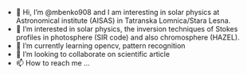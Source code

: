- 👋 Hi, I’m @mbenko908 and I am interesting in solar physics at Astronomical institute (AISAS) in Tatranska Lomnica/Stara Lesna. 
- 👀 I’m interested in solar physics, the inversion techniques of Stokes profiles in photosphere (SIR code) and also chromosphere (HAZEL).
- 🌱 I’m currently learning opencv, pattern recognition
- 💞️ I’m looking to collaborate on scientific article
- 📫 How to reach me ...

<!---
mbenko908/mbenko908 is a ✨ special ✨ repository because its `README.md` (this file) appears on your GitHub profile.
You can click the Preview link to take a look at your changes.
--->
